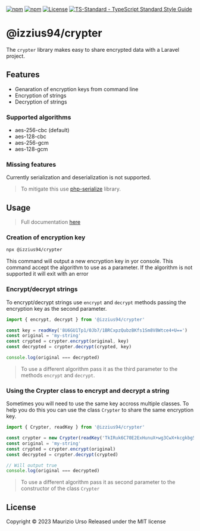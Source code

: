 [![npm](https://badgen.net/npm/v/@izzius94/crypter)](https://www.npmjs.com/package/@izzius94/crypter)
[![npm](https://badgen.net/npm/dt/@izzius94/crypter)](https://www.npmjs.com/package/@izzius94/crypter)
[![License](https://badgen.net/github/license/izzius94/node-crypter)](https://github.com/izzius94/node-crypter/blob/main/LICENSE)
[![TS-Standard - TypeScript Standard Style Guide](https://badgen.net/badge/code%20style/ts-standard/blue?icon=typescript)](https://github.com/standard/ts-standard)

# @izzius94/crypter

The `crypter` library makes easy to share encrypted data with a Laravel project.

## Features

- Genaration of encryption keys from command line
- Encryption of strings
- Decryption of strings

### Supported algorithms

- aes-256-cbc (default)
- aes-128-cbc
- aes-256-gcm
- aes-128-gcm

### Missing features
Currently serialization and deserialization is not supported.

> To mitigate this use [php-serialize](https://www.npmjs.com/package/php-serialize) library.

## Usage

> Full documentation [here](https://github.com/izzius94/node-crypter/wiki)

### Creation of encryption key

```bash
npx @izzius94/crypter

```

This command will output a new encryption key in yor console. This command accept the algorithm to use as a parameter. If the algorithm is not supported it will exit with an error

### Encrypt/decrypt strings

To encrypt/decrypt strings use `encrypt` and `decrypt` methods passing the encryption key as the second parameter.

```typescript
import { encrypt, decrypt } from '@izzius94/crypter'

const key = readKey('8U6GU1Tp1/0Jb7/1BRCxpzQubzBKfs1Sm8V8Wtce4+U==')
const original = 'my-string'
const crypted = crypter.encrypt(original, key)
const decrypted = crypter.decrypt(crypted, key)

console.log(original === decrypted)

```

> To use a different algorithm pass it as the third parameter to the methods `encrypt` and `decrypt`.

### Using the Crypter class to encrypt and decrypt a string

Sometimes you will need to use the same key accross multiple classes. To help you do this you can use the class `Crypter` to share the same encryption key.

```typescript
import { Crypter, readKey } from '@izzius94/crypter'

const crypter = new Crypter(readKey('TkIRuk6C70E2ExHunuX+wg3CwX+kcgkbg59Yhwiqi7s='))
const original = 'my-string'
const crypted = crypter.encrypt(original)
const decrypted = crypter.decrypt(crypted)

// Will output true
console.log(original === decrypted)

```

> To use a different algorithm pass it as second parameter to the constructor of the class `Crypter`

## License
Copyright © 2023 Maurizio Urso Released under the MIT license

